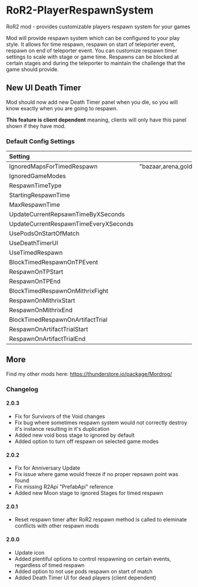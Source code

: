 # RoR2-PlayerRespawnSystem
RoR2 mod - provides customizable players respawn system for your games

Mod will provide respawn system which can be configured to your play style. It allows for time respawn, respawn on start of teleporter event, respawn on end of teleporter event. 
You can customize respawn timer settings to scale with stage or game time. Respawns can be blocked at certain stages and during the teleporter to maintain the challenge that the game should provide.

## New UI Death Timer

Mod should now add new Death Timer panel when you die, so you will know exactly when you are going to respawn.

**This feature is client dependent** meaning, clients will only have this panel shown if they have mod.

### Default Config Settings
| Setting                                               | Default Value                                                                   |
| :-------------------------------------                | :-----------------------------------------------------------------------------: |
| IgnoredMapsForTimedRespawn                            |           "bazaar,arena,goldshores,moon,moon2,artifactworld,mysteryspace,limbo" |
| IgnoredGameModes                                      |                                                              "IgnoredGameModes" |
| RespawnTimeType                                       |                                                            StageTimeBased        |
| StartingRespawnTime                                   |                                                                        30        |
| MaxRespawnTime                                        |                                                                       180        |
| UpdateCurrentRepsawnTimeByXSeconds                    |                                                                         5        |
| UpdateCurrentRespawnTimeEveryXSeconds                 |                                                                        10        |
| UsePodsOnStartOfMatch                                 |                                                                     false        |
| UseDeathTimerUI                                       |                                                                      true        |
| UseTimedRespawn                                       |                                                                      true        |
| BlockTimedRespawnOnTPEvent                            |                                                                      true        |
| RespawnOnTPStart                                      |                                                                      true        |
| RespawnOnTPEnd                                        |                                                                      true        |
| BlockTimedRespawnOnMithrixFight                       |                                                                      true        |
| RespawnOnMithrixStart                                 |                                                                      true        |
| RespawnOnMithrixEnd                                   |                                                                     false        |
| BlockTimedRespawnOnArtifactTrial                      |                                                                      true        |
| RespawnOnArtifactTrialStart                           |                                                                      true        |
| RespawnOnArtifactTrialEnd                             |                                                                      true        |

## More

Find my other mods here: https://thunderstore.io/package/Mordrog/

### Changelog
#### 2.0.3
- Fix for Survivors of the Void changes
- Fix bug where sometimes respawn system would not correctly destroy it's instance resulting in it's duplication
- Added new void boss stage to ignored by default
- Added option to turn off respawn on selected game modes

#### 2.0.2
- Fix for Anniversary Update
- Fix issue where game would freeze if no proper repsawn point was found
- Fix missing R2Api "PrefabApi" reference
- Added new Moon stage to ignored Stages for timed respawn

#### 2.0.1
- Reset respawn timer after RoR2 respawn method is called to eleminate conflicts with other respawn mods

#### 2.0.0
- Update icon
- Added plentiful options to control respawning on certain events, regardless of timed respawn
- Added option to not use pods respawn on start of match
- Added Death Timer UI for dead players (client dependent)